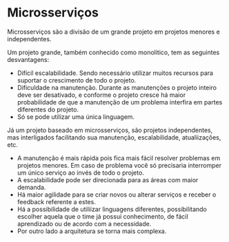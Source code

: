 # Microsserviços

Microsserviços são a divisão de um grande projeto em projetos menores e independentes.

Um projeto grande, também conhecido como monolitico, tem as seguintes desvantagens:

- Difícil escalabilidade. Sendo necessário utilizar muitos recursos para suportar o crescimento de todo o projeto.
- Dificuldade na manutenção. Durante as manutenções o projeto inteiro deve ser desativado, e conforme o projeto cresce há maior probabilidade de que a manutenção de um problema interfira em partes diferentes do projeto.
- Só se pode utilizar uma única linguagem.

Já um projeto baseado em microsserviços, são projetos independentes, mas interligados facilitando sua manutenção, escalabilidade, atualiizações, etc.

- A manutenção é mais rápida pois fica mais fácil resolver problemas em projetos menores. Em caso de problema você só precisaria interromper um único serviço ao invés de todo o projeto.
- A escalabilidade pode ser direcionada para as áreas com maior demanda.
- Há maior agilidade para se criar novos ou alterar serviços e receber o feedback referente a estes.
- Há a possibilidade de utiliizar linguagens diferentes, possibilitando escolher aquela que o time já possui conhecimento, de fácil aprendizado ou de acordo com a necessidade.
- Por outro lado a arquitetura se torna mais complexa.





